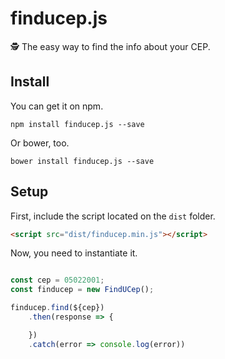 # finducep.js
🕵 The easy way to find the info about your CEP.

## Install

You can get it on npm.

```
npm install finducep.js --save
```

Or bower, too.

```
bower install finducep.js --save
```

## Setup

First, include the script located on the `dist` folder.

```html
<script src="dist/finducep.min.js"></script>
```

Now, you need to instantiate it.

```js

const cep = 05022001;
const finducep = new FindUCep();

finducep.find(${cep})
	.then(response => {

	})
	.catch(error => console.log(error))
```


